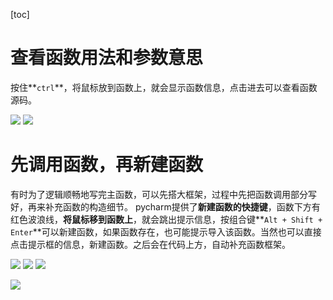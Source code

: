 [toc]
# 查看函数用法和参数意思
按住**`ctrl`**，将鼠标放到函数上，就会显示函数信息，点击进去可以查看函数源码。

![](https://img2020.cnblogs.com/blog/2314872/202103/2314872-20210302072135896-1004825243.png)
![](https://img2020.cnblogs.com/blog/2314872/202103/2314872-20210302072710715-1892210798.png)

# 先调用函数，再新建函数
有时为了逻辑顺畅地写完主函数，可以先搭大框架，过程中先把函数调用部分写好，再来补充函数的构造细节。
pycharm提供了**新建函数的快捷键**，函数下方有红色波浪线，**将鼠标移到函数上**，就会跳出提示信息，按组合键**`Alt + Shift + Enter`**可以新建函数，如果函数存在，也可能提示导入该函数。当然也可以直接点击提示框的信息，新建函数。之后会在代码上方，自动补充函数框架。

![](https://img2020.cnblogs.com/blog/2314872/202103/2314872-20210302074938119-742476013.png)
![](https://img2020.cnblogs.com/blog/2314872/202103/2314872-20210302075001837-429382992.png)
![](https://img2020.cnblogs.com/blog/2314872/202103/2314872-20210302075241373-1891119349.png)

![](https://img2020.cnblogs.com/blog/2314872/202103/2314872-20210302075433942-943447003.png)
